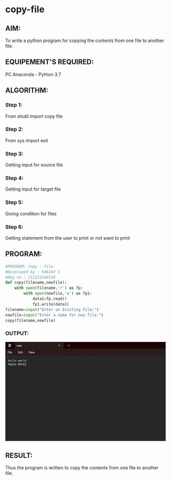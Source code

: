 # copy-file
## AIM:
To write a python program for copying the contents from one file to another file.
## EQUIPEMENT'S REQUIRED: 
PC
Anaconda - Python 3.7
## ALGORITHM: 
### Step 1:
From shutil import copy file

### Step 2: 
 From sys import exit
 
### Step 3:
Getting input for source file

### Step 4:  
Getting input for target file

### Step 5: 
Giving condition for files

### Step 6:
Getting statement from the user to print or not want to print
## PROGRAM:
```py
#PROGRAM: Copy - File
#Developed by : SANJAY C
#Reg no : 212223240150
def copy(filename,newfile):
    with open(filename,'r') as fp:
        with open(newfile,'w') as fp1:
            data1=fp.read()
            fp1.write(data1)
filename=input("Enter an Existing File:")
newfile=input("Enter a name for new file:")
copy(filename,newfile)
```
### OUTPUT:
![](./copyfile.png)

## RESULT:
Thus the program is written to copy the contents from one file to another file.